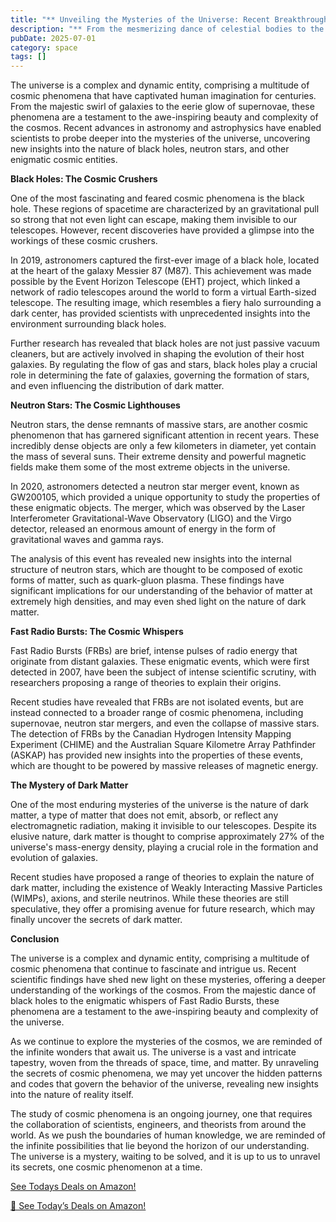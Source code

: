 ```yaml
---
title: "** Unveiling the Mysteries of the Universe: Recent Breakthroughs in Cosmic Phenomena"
description: "** From the mesmerizing dance of celestial bodies to the enigmatic whispers of dark matter, the universe is full of cosmic phenomena that continue to fascinate and intrigue us. Recent scientific findings have shed new light on these mysteries, offering a deeper understanding of the workings of the cosmos. In this article, we'll delve into the latest developments in the study of cosmic phenomena, exploring the secrets of black holes, neutron stars, and the mysterious Fast Radio Bursts that are rewriting our understanding of the universe."
pubDate: 2025-07-01
category: space
tags: []
---
```


The universe is a complex and dynamic entity, comprising a multitude of cosmic phenomena that have captivated human imagination for centuries. From the majestic swirl of galaxies to the eerie glow of supernovae, these phenomena are a testament to the awe-inspiring beauty and complexity of the cosmos. Recent advances in astronomy and astrophysics have enabled scientists to probe deeper into the mysteries of the universe, uncovering new insights into the nature of black holes, neutron stars, and other enigmatic cosmic entities.

**Black Holes: The Cosmic Crushers**

One of the most fascinating and feared cosmic phenomena is the black hole. These regions of spacetime are characterized by an gravitational pull so strong that not even light can escape, making them invisible to our telescopes. However, recent discoveries have provided a glimpse into the workings of these cosmic crushers.

In 2019, astronomers captured the first-ever image of a black hole, located at the heart of the galaxy Messier 87 (M87). This achievement was made possible by the Event Horizon Telescope (EHT) project, which linked a network of radio telescopes around the world to form a virtual Earth-sized telescope. The resulting image, which resembles a fiery halo surrounding a dark center, has provided scientists with unprecedented insights into the environment surrounding black holes.

Further research has revealed that black holes are not just passive vacuum cleaners, but are actively involved in shaping the evolution of their host galaxies. By regulating the flow of gas and stars, black holes play a crucial role in determining the fate of galaxies, governing the formation of stars, and even influencing the distribution of dark matter.

**Neutron Stars: The Cosmic Lighthouses**

Neutron stars, the dense remnants of massive stars, are another cosmic phenomenon that has garnered significant attention in recent years. These incredibly dense objects are only a few kilometers in diameter, yet contain the mass of several suns. Their extreme density and powerful magnetic fields make them some of the most extreme objects in the universe.

In 2020, astronomers detected a neutron star merger event, known as GW200105, which provided a unique opportunity to study the properties of these enigmatic objects. The merger, which was observed by the Laser Interferometer Gravitational-Wave Observatory (LIGO) and the Virgo detector, released an enormous amount of energy in the form of gravitational waves and gamma rays.

The analysis of this event has revealed new insights into the internal structure of neutron stars, which are thought to be composed of exotic forms of matter, such as quark-gluon plasma. These findings have significant implications for our understanding of the behavior of matter at extremely high densities, and may even shed light on the nature of dark matter.

**Fast Radio Bursts: The Cosmic Whispers**

Fast Radio Bursts (FRBs) are brief, intense pulses of radio energy that originate from distant galaxies. These enigmatic events, which were first detected in 2007, have been the subject of intense scientific scrutiny, with researchers proposing a range of theories to explain their origins.

Recent studies have revealed that FRBs are not isolated events, but are instead connected to a broader range of cosmic phenomena, including supernovae, neutron star mergers, and even the collapse of massive stars. The detection of FRBs by the Canadian Hydrogen Intensity Mapping Experiment (CHIME) and the Australian Square Kilometre Array Pathfinder (ASKAP) has provided new insights into the properties of these events, which are thought to be powered by massive releases of magnetic energy.

**The Mystery of Dark Matter**

One of the most enduring mysteries of the universe is the nature of dark matter, a type of matter that does not emit, absorb, or reflect any electromagnetic radiation, making it invisible to our telescopes. Despite its elusive nature, dark matter is thought to comprise approximately 27% of the universe's mass-energy density, playing a crucial role in the formation and evolution of galaxies.

Recent studies have proposed a range of theories to explain the nature of dark matter, including the existence of Weakly Interacting Massive Particles (WIMPs), axions, and sterile neutrinos. While these theories are still speculative, they offer a promising avenue for future research, which may finally uncover the secrets of dark matter.

**Conclusion**

The universe is a complex and dynamic entity, comprising a multitude of cosmic phenomena that continue to fascinate and intrigue us. Recent scientific findings have shed new light on these mysteries, offering a deeper understanding of the workings of the cosmos. From the majestic dance of black holes to the enigmatic whispers of Fast Radio Bursts, these phenomena are a testament to the awe-inspiring beauty and complexity of the universe.

As we continue to explore the mysteries of the cosmos, we are reminded of the infinite wonders that await us. The universe is a vast and intricate tapestry, woven from the threads of space, time, and matter. By unraveling the secrets of cosmic phenomena, we may yet uncover the hidden patterns and codes that govern the behavior of the universe, revealing new insights into the nature of reality itself.

The study of cosmic phenomena is an ongoing journey, one that requires the collaboration of scientists, engineers, and theorists from around the world. As we push the boundaries of human knowledge, we are reminded of the infinite possibilities that lie beyond the horizon of our understanding. The universe is a mystery, waiting to be solved, and it is up to us to unravel its secrets, one cosmic phenomenon at a time.

[ See Todays Deals on Amazon!](https://amzn.to/3UjsCWp)

[🛒 See Today’s Deals on Amazon!](https://amzn.to/3UjsCWp)
